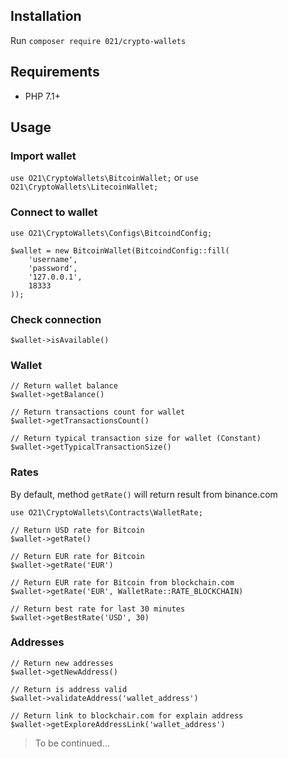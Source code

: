 ## Installation 

Run ```composer require 021/crypto-wallets```

## Requirements

- PHP 7.1+

## Usage

### Import wallet 

```use O21\CryptoWallets\BitcoinWallet;``` 
or 
```use O21\CryptoWallets\LitecoinWallet;``` 

### Connect to wallet 

```
use O21\CryptoWallets\Configs\BitcoindConfig;

$wallet = new BitcoinWallet(BitcoindConfig::fill(
    'username',
    'password',
    '127.0.0.1',
    18333
));
```

### Check connection 
```$wallet->isAvailable()```

### Wallet
```
// Return wallet balance 
$wallet->getBalance()

// Return transactions count for wallet
$wallet->getTransactionsCount()

// Return typical transaction size for wallet (Constant)
$wallet->getTypicalTransactionSize()
``` 

### Rates

By default, method ```getRate()``` will return result from binance.com

```
use O21\CryptoWallets\Contracts\WalletRate;

// Return USD rate for Bitcoin 
$wallet->getRate() 

// Return EUR rate for Bitcoin 
$wallet->getRate('EUR') 

// Return EUR rate for Bitcoin from blockchain.com
$wallet->getRate('EUR', WalletRate::RATE_BLOCKCHAIN)

// Return best rate for last 30 minutes 
$wallet->getBestRate('USD', 30)
```

### Addresses
```
// Return new addresses
$wallet->getNewAddress()

// Return is address valid 
$wallet->validateAddress('wallet_address')

// Return link to blockchair.com for explain address
$wallet->getExploreAddressLink('wallet_address')
```

> To be continued...
